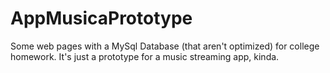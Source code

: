 # AppMusicaPrototype
Some web pages with a MySql Database (that aren't optimized) for college homework. It's just a prototype for a music streaming app, kinda.

